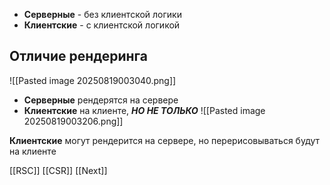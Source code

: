 - **Серверные** - без клиентской логики
- **Клиентские** - с клиентской логикой

## Отличие рендеринга
![[Pasted image 20250819003040.png]]

- **Серверные** рендерятся на сервере
- **Клиентские** на клиенте, ***НО НЕ ТОЛЬКО***
![[Pasted image 20250819003206.png]]

**Клиентские** могут рендерится на сервере, но перерисовываться будут на клиенте

[[RSC]] [[CSR]] [[Next]]